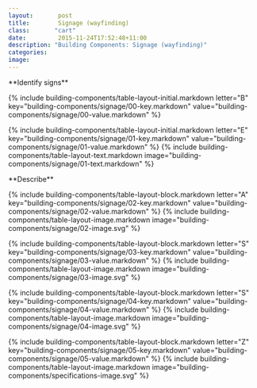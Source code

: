 ```yaml
---
layout:       post
title:        Signage (wayfinding)
class:       "cart"
date:         2015-11-24T17:52:48+11:00
description: "Building Components: Signage (wayfinding)"
categories:      
image:        
---
```

<div class="building-components">

<dl>


<div markdown="1" class="building-components-title">
<span class="caps">**Identify signs**</span>
</div>

{% include building-components/table-layout-initial.markdown letter="B" key="building-components/signage/00-key.markdown" value="building-components/signage/00-value.markdown" %}

{% include building-components/table-layout-initial.markdown letter="E" key="building-components/signage/01-key.markdown" value="building-components/signage/01-value.markdown" %}
{% include building-components/table-layout-text.markdown image="building-components/signage/01-text.markdown" %}

<div markdown="1" class="building-components-title">
<span class="caps">**Describe**</span>
</div>

{% include building-components/table-layout-block.markdown letter="A" key="building-components/signage/02-key.markdown" value="building-components/signage/02-value.markdown"  %}
{% include building-components/table-layout-image.markdown image="building-components/signage/02-image.svg" %}

{% include building-components/table-layout-block.markdown letter="S" key="building-components/signage/03-key.markdown" value="building-components/signage/03-value.markdown"  %}
{% include building-components/table-layout-image.markdown image="building-components/signage/03-image.svg" %}

{% include building-components/table-layout-block.markdown letter="S" key="building-components/signage/04-key.markdown" value="building-components/signage/04-value.markdown"  %}
{% include building-components/table-layout-image.markdown image="building-components/signage/04-image.svg" %}

{% include building-components/table-layout-block.markdown letter="Z" key="building-components/signage/05-key.markdown" value="building-components/signage/05-value.markdown"  %}
{% include building-components/table-layout-image.markdown image="building-components/specifications-image.svg" %}

</dl>
</div>